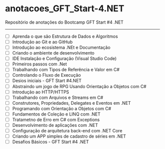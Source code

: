 # anotacoes_GFT_Start-4.NET
Repositório de anotações do Bootcamp  GFT Start #4 .NET

---

- [ ] Aprenda o que são Estrutura de Dados e Algoritmos
- [ ] Introdução ao Git e ao GitHub
- [ ] Introdução ao ecosistema .NEt e Documentação
- [ ] Criando o ambiente de desenvolvimento
- [ ] IDE Instalação e Configuração (Visual Studio Code)
- [ ] Primeiros passos com .Net
- [ ] Trabalhando com Tipos de Referência e Valor em C#
- [ ] Controlando  o Fluxo de Execução
- [ ] Desios iniciais - GFT Start #4.NET
- [ ] Abstraindo um jogo de RPG Usando Orientação a Objetos com C#
- [ ] Introdução ao HTTP/HTTPS
- [ ] Trabalhando com Arquivos e Streams em C#
- [ ] Construtores, Propriedades, Delegates e Eventos em .NET
- [ ] Programando com Orientação a Objetos com C#
- [ ] Fundamentos de Coleção e LINQ com .NET
- [ ] Tratametno de Erro em C# com Exceptions
- [ ] Desenvolvimento de aplicações com .NET
- [ ] Configuração de arquitetura back-end com .NET Core
- [ ] Criando um APP simples de cadastro de séries  em .NET
- [ ] Desafios Básicos - GFT Start #4 .NET

